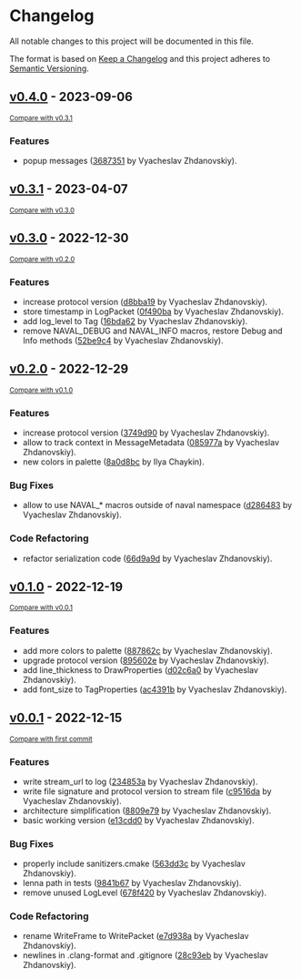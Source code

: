 # Changelog

All notable changes to this project will be documented in this file.

The format is based on [Keep a Changelog](http://keepachangelog.com/en/1.0.0/)
and this project adheres to [Semantic Versioning](http://semver.org/spec/v2.0.0.html).

<!-- insertion marker -->
## [v0.4.0](https://github.com/nvi-research/naval/releases/tag/v0.4.0) - 2023-09-06

<small>[Compare with v0.3.1](https://github.com/nvi-research/naval/compare/v0.3.1...v0.4.0)</small>

### Features

- popup messages ([3687351](https://github.com/nvi-research/naval/commit/3687351a697428641ba3e0889a224d792dd8559d) by Vyacheslav Zhdanovskiy).

## [v0.3.1](https://github.com/nvi-research/naval/releases/tag/v0.3.1) - 2023-04-07

<small>[Compare with v0.3.0](https://github.com/nvi-research/naval/compare/v0.3.0...v0.3.1)</small>

## [v0.3.0](https://github.com/nvi-research/naval/releases/tag/v0.3.0) - 2022-12-30

<small>[Compare with v0.2.0](https://github.com/nvi-research/naval/compare/v0.2.0...v0.3.0)</small>

### Features

- increase protocol version ([d8bba19](https://github.com/nvi-research/naval/commit/d8bba19276652fb3e7abe74d59102c4d43efe58b) by Vyacheslav Zhdanovskiy).
- store timestamp in LogPacket ([0f490ba](https://github.com/nvi-research/naval/commit/0f490bac6a16556beee8e822f359e56894fbdf6b) by Vyacheslav Zhdanovskiy).
- add log_level to Tag ([16bda62](https://github.com/nvi-research/naval/commit/16bda621b41d26dec10fd418eb632e701798e2de) by Vyacheslav Zhdanovskiy).
- remove NAVAL_DEBUG and NAVAL_INFO macros, restore Debug and Info methods ([52be9c4](https://github.com/nvi-research/naval/commit/52be9c4cd6d247224af3ff0731faa294aa5291a0) by Vyacheslav Zhdanovskiy).

## [v0.2.0](https://github.com/nvi-research/naval/releases/tag/v0.2.0) - 2022-12-29

<small>[Compare with v0.1.0](https://github.com/nvi-research/naval/compare/v0.1.0...v0.2.0)</small>

### Features

- increase protocol version ([3749d90](https://github.com/nvi-research/naval/commit/3749d90f777c23d2f9ed0ce49f237cfee3af194e) by Vyacheslav Zhdanovskiy).
- allow to track context in MessageMetadata ([085977a](https://github.com/nvi-research/naval/commit/085977abca782f8cc178ed4ee1a795571af336d7) by Vyacheslav Zhdanovskiy).
- new colors in palette ([8a0d8bc](https://github.com/nvi-research/naval/commit/8a0d8bc14f666f79cba55931dccce5234701a358) by Ilya Chaykin).

### Bug Fixes

- allow to use NAVAL_* macros outside of naval namespace ([d286483](https://github.com/nvi-research/naval/commit/d286483ad352d674afbcfbeb39acc2a1e683e42f) by Vyacheslav Zhdanovskiy).

### Code Refactoring

- refactor serialization code ([66d9a9d](https://github.com/nvi-research/naval/commit/66d9a9dadeec5556f2d5d8c529ed579af1f84a5b) by Vyacheslav Zhdanovskiy).

## [v0.1.0](https://github.com/nvi-research/naval/releases/tag/v0.1.0) - 2022-12-19

<small>[Compare with v0.0.1](https://github.com/nvi-research/naval/compare/v0.0.1...v0.1.0)</small>

### Features

- add more colors to palette ([887862c](https://github.com/nvi-research/naval/commit/887862cf2b81ab1ee0109c6fd8702ce56eaf0c2b) by Vyacheslav Zhdanovskiy).
- upgrade protocol version ([895602e](https://github.com/nvi-research/naval/commit/895602e6981bc588fea148db50f39e54a03fbad6) by Vyacheslav Zhdanovskiy).
- add line_thickness to DrawProperties ([d02c6a0](https://github.com/nvi-research/naval/commit/d02c6a0ba59f93de658ef53b0b8d2c365350da00) by Vyacheslav Zhdanovskiy).
- add font_size to TagProperties ([ac4391b](https://github.com/nvi-research/naval/commit/ac4391b44ac57958c8ee12b497d67a3537d81b13) by Vyacheslav Zhdanovskiy).

## [v0.0.1](https://github.com/nvi-research/naval/releases/tag/v0.0.1) - 2022-12-15

<small>[Compare with first commit](https://github.com/nvi-research/naval/compare/476539231851f77c20c63867df92dbfe464c8686...v0.0.1)</small>

### Features

- write stream_url to log ([234853a](https://github.com/nvi-research/naval/commit/234853a93b2c51ed104193fd01d13c1e84aab677) by Vyacheslav Zhdanovskiy).
- write file signature and protocol version to stream file ([c9516da](https://github.com/nvi-research/naval/commit/c9516da4b2ef3b335109831e1386052badb26fc6) by Vyacheslav Zhdanovskiy).
- architecture simplification ([8809e79](https://github.com/nvi-research/naval/commit/8809e79968a5ebbcadddbbe78437f95a63e7af46) by Vyacheslav Zhdanovskiy).
- basic working version ([e13cdd0](https://github.com/nvi-research/naval/commit/e13cdd0274ec2c6805b249d6675fee9f4858d4fd) by Vyacheslav Zhdanovskiy).

### Bug Fixes

- properly include sanitizers.cmake ([563dd3c](https://github.com/nvi-research/naval/commit/563dd3c7947b397d710bf88981977566a3e19257) by Vyacheslav Zhdanovskiy).
- lenna path in tests ([9841b67](https://github.com/nvi-research/naval/commit/9841b67908a9a3e95e0a7c3c2000923dcfeb7845) by Vyacheslav Zhdanovskiy).
- remove unused LogLevel ([678f420](https://github.com/nvi-research/naval/commit/678f420df638c234fbf10f7ceaffcf6bbef96132) by Vyacheslav Zhdanovskiy).

### Code Refactoring

- rename WriteFrame to WritePacket ([e7d938a](https://github.com/nvi-research/naval/commit/e7d938a500e2f5a2e38f6d0b92886d2c84075688) by Vyacheslav Zhdanovskiy).
- newlines in .clang-format and .gitignore ([28c93eb](https://github.com/nvi-research/naval/commit/28c93ebce2c15d68d8936490cda9401f472cd6f8) by Vyacheslav Zhdanovskiy).

